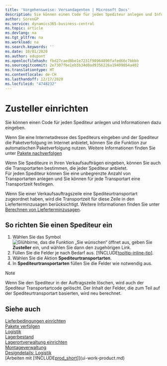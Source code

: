 ```yaml
---
title: 'Vorgehensweise: Versandagenten | Microsoft Docs'
description: Sie können einen Code für jeden Spediteur anlegen und Informationen dazu eingeben.
author: SorenGP
ms.service: dynamics365-business-central
ms.topic: article
ms.devlang: na
ms.tgt_pltfrm: na
ms.workload: na
ms.search.keywords: ''
ms.date: 10/01/2020
ms.author: edupont
ms.openlocfilehash: fbd27caed8be1e7231f98964890fafed66c7bbbb
ms.sourcegitcommit: 2e7307fbe1eb3b34d0ad9356226a19409054a402
ms.translationtype: HT
ms.contentlocale: de-CH
ms.lasthandoff: 12/17/2020
ms.locfileid: "4748232"
---
```

# <a name="set-up-shipping-agents"></a>Zusteller einrichten
Sie können einen Code für jeden Spediteur anlegen und Informationen dazu eingeben.  

Wenn Sie eine Internetadresse des Spediteurs eingeben und der Spediteur die Paketverfolgung im Internet anbietet, können Sie die Funktion zur automatischen Paketverfolgung nutzen. Weitere Informationen finden Sie unter [Pakete nachverfolgen](sales-how-track-packages.md)

Wenn Sie Spediteure in Ihren Verkaufsaufträgen eingeben, können Sie auch die Transportarten bestimmen, die jeder Spediteur anbietet.  
Für jeden Spediteur können Sie eine unbegrenzte Anzahl von Transportarten anlegen und Sie können für jede Transportart eine Transportzeit festlegen.  

Wenn Sie einer Verkaufsauftragszeile eine Spediteurtransportart zugeordnet haben, wird die Transportzeit für diese Zeile in den Lieferterminzusagen berücksichtigt. Weitere Informationen finden Sie unter [Berechnen von Lieferterminzusagen](sales-how-to-calculate-order-promising-dates.md).

## <a name="to-set-up-a-shipping-agent"></a>So richten Sie einen Spediteur ein  
1.  Wählen Sie das Symbol ![Glühbirne, das die Funktion „Sie wünschen“ öffnet](media/ui-search/search_small.png "Tell Me-Funktion") aus, geben Sie **Zusteller** ein, und wählen Sie dann den zugehörigen Link.  
2.  Füllen Sie die Felder je nach Bedarf aus. [!INCLUDE[tooltip-inline-tip](includes/tooltip-inline-tip_md.md)].  
3.  Wählen Sie die Aktion **Spediteurtransportarten**.
4. In **Spediteurtransportarten** füllen Sie die Felder wie notwendig aus.

> [!NOTE]  
>  Wenn Sie den Spediteur in der Auftragszeile löschen, wird auch der Spediteur Transportartcode gelöscht. Der Inhalt der Felder, die zum Teil auf der Spediteurtransportart basierten, wird neu berechnet.  

## <a name="see-also"></a>Siehe auch
[Lieferbedingungen einrichten](sales-how-set-up-shipment-methods.md)  
[Pakete verfolgen](sales-how-track-packages.md)    
[Logistik](warehouse-manage-warehouse.md)  
[Lagerbestand](inventory-manage-inventory.md)  
[Lagerortverwaltung einrichten](warehouse-setup-warehouse.md)     
[Montageverwaltung](assembly-assemble-items.md)    
[Designdetails: Logistik](design-details-warehouse-management.md)  
[Arbeiten mit [!INCLUDE[prod_short](includes/prod_short.md)]](ui-work-product.md)  
